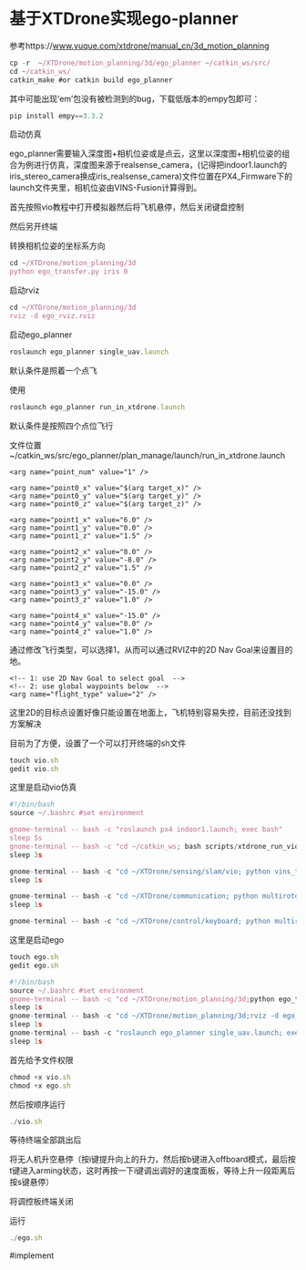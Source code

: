 # 基于XTDrone实现ego-planner

参考https://www.yuque.com/xtdrone/manual_cn/3d_motion_planning

```jsx
cp -r  ~/XTDrone/motion_planning/3d/ego_planner ~/catkin_ws/src/
cd ~/catkin_ws/
catkin_make #or catkin build ego_planner
```

其中可能出现‘em’包没有被检测到的bug，下载低版本的empy包即可：

```jsx
pip install empy==3.3.2
```

启动仿真

ego_planner需要输入深度图+相机位姿或是点云，这里以深度图+相机位姿的组合为例进行仿真，深度图来源于realsense_camera，(记得把indoor1.launch的iris_stereo_camera换成iris_realsense_camera)文件位置在PX4_Firmware下的launch文件夹里，相机位姿由VINS-Fusion计算得到。

首先按照vio教程中打开模拟器然后将飞机悬停，然后关闭键盘控制

然后另开终端

转换相机位姿的坐标系方向

```jsx
cd ~/XTDrone/motion_planning/3d
python ego_transfer.py iris 0
```

启动rviz

```jsx
cd ~/XTDrone/motion_planning/3d
rviz -d ego_rviz.rviz
```

启动ego_planner

```jsx
roslaunch ego_planner single_uav.launch 
```

默认条件是照着一个点飞

使用

```jsx
roslaunch ego_planner run_in_xtdrone.launch
```

默认条件是按照四个点位飞行

文件位置~/catkin_ws/src/ego_planner/plan_manage/launch/run_in_xtdrone.launch

```
<arg name="point_num" value="1" />

<arg name="point0_x" value="$(arg target_x)" />
<arg name="point0_y" value="$(arg target_y)" />
<arg name="point0_z" value="$(arg target_z)" />

<arg name="point1_x" value="6.0" />
<arg name="point1_y" value="0.0" />
<arg name="point1_z" value="1.5" />

<arg name="point2_x" value="8.0" />
<arg name="point2_y" value="-8.0" />
<arg name="point2_z" value="1.5" />

<arg name="point3_x" value="0.0" />
<arg name="point3_y" value="-15.0" />
<arg name="point3_z" value="1.0" />

<arg name="point4_x" value="-15.0" />
<arg name="point4_y" value="0.0" />
<arg name="point4_z" value="1.0" />

```

通过修改飞行类型，可以选择1，从而可以通过RVIZ中的2D Nav Goal来设置目的地。

```
<!-- 1: use 2D Nav Goal to select goal  -->
<!-- 2: use global waypoints below  -->
<arg name="flight_type" value="2" />

```

这里2D的目标点设置好像只能设置在地面上，飞机特别容易失控，目前还没找到方案解决

目前为了方便，设置了一个可以打开终端的sh文件

```jsx
touch vio.sh
gedit vio.sh
```

这里是启动vio仿真

```jsx
#!/bin/bash
source ~/.bashrc #set environment

gnome-terminal -- bash -c "roslaunch px4 indoor1.launch; exec bash"
sleep 5s
gnome-terminal -- bash -c "cd ~/catkin_ws; bash scripts/xtdrone_run_vio.sh; exec bash"
sleep 3s

gnome-terminal -- bash -c "cd ~/XTDrone/sensing/slam/vio; python vins_transfer.py iris 0; exec bash"
sleep 1s

gnome-terminal -- bash -c "cd ~/XTDrone/communication; python multirotor_communication.py iris 0; exec bash"
sleep 1s

gnome-terminal -- bash -c "cd ~/XTDrone/control/keyboard; python multirotor_keyboard_control.py iris 1 vel; exec bash"
```

这里是启动ego

```jsx
touch ego.sh
gedit ego.sh
```

```jsx
#!/bin/bash
source ~/.bashrc #set environment
gnome-terminal -- bash -c "cd ~/XTDrone/motion_planning/3d;python ego_transfer.py iris 0; exec bash"
sleep 1s
gnome-terminal -- bash -c "cd ~/XTDrone/motion_planning/3d;rviz -d ego_rviz.rviz; exec bash"
sleep 1s
gnome-terminal -- bash -c "roslaunch ego_planner single_uav.launch; exec bash"
sleep 1s
```

首先给予文件权限

```jsx
chmod +x vio.sh
chmod +x ego.sh
```

然后按顺序运行

```jsx
./vio.sh
```

等待终端全部跳出后

将无人机升空悬停（按i键提升向上的升力，然后按b键进入offboard模式，最后按t键进入arming状态，这时再按一下i键调出调好的速度面板，等待上升一段距离后按s键悬停）

将调控板终端关闭

运行

```jsx
./ego.sh
```

#implement